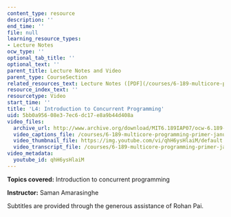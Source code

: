 ```yaml
---
content_type: resource
description: ''
end_time: ''
file: null
learning_resource_types:
- Lecture Notes
ocw_type: ''
optional_tab_title: ''
optional_text: ''
parent_title: Lecture Notes and Video
parent_type: CourseSection
related_resources_text: Lecture Notes ([PDF](/courses/6-189-multicore-programming-primer-january-iap-2007/resources/lec4concurrency))
resource_index_text: ''
resourcetype: Video
start_time: ''
title: 'L4: Introduction to Concurrent Programming'
uid: 5bb0a956-08e3-7ec6-dc17-e8a9b44d408a
video_files:
  archive_url: http://www.archive.org/download/MIT6.189IAP07/ocw-6.189-iap07-lec04_300k.mp4
  video_captions_file: /courses/6-189-multicore-programming-primer-january-iap-2007/b40568901d7a5280936ad2263aeba94f_qhH6ysHlaiM.vtt
  video_thumbnail_file: https://img.youtube.com/vi/qhH6ysHlaiM/default.jpg
  video_transcript_file: /courses/6-189-multicore-programming-primer-january-iap-2007/167270c5ac5f0ad118ee016a2105d468_qhH6ysHlaiM.pdf
video_metadata:
  youtube_id: qhH6ysHlaiM
---
```


**Topics covered:** Introduction to concurrent programming

**Instructor:** Saman Amarasinghe

Subtitles are provided through the generous assistance of Rohan Pai.

